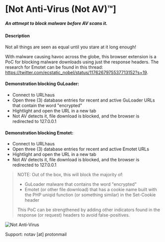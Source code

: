 # [Not Anti-Virus (Not AV)™]  
##### An attmept to block malware before AV scans it.  

#### Description  
Not all things are seen as equal until you stare at it long enough!  

With malware causing havoc across the globe, this browser extension is a PoC for blocking malware downloads using just the response headers. The research for Emotet can be found in this thread: https://twitter.com/ecstatic_nobel/status/1176267975537713152?s=19.   

#### Demonstration blocking GuLoader:  
- Connect to URLhaus  
- Open three (3) database entries for recent and active GuLoader URLs that contain the word "encrypted"  
- Hightlight and open the URL in a new tab  
- Not AV detects it, file download is blocked, and the browser is redirected to 127.0.0.1  

#### Demonstration blocking Emotet:  
- Connect to URLhaus  
- Open three (3) database entries for recent and active Emotet URLs  
- Hightlight and open the URL in a new tab  
- Not AV detects it, file download is blocked, and the browser is redirected to 127.0.0.1  

>NOTE: Out of the box, this will block the majority of:
>  - GuLoader malware that contains the word "encrypted"
>  - Emotet (or other file download) that has a cookie name built with the PHP uniqid function (or something similar) in the Set-Cookie header
>
>This PoC can be strengthened by adding other indicators found in the response (or request) headers to avoid false-positives.  

![Not Anti-Virus](https://raw.githubusercontent.com/ecstatic-nobel/Not-Anti-virus/master/notav.gif)  

Support: notav [at] protonmail  
